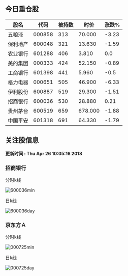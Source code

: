 
## 今日重仓股 

|股名|代码|被持数|时价|涨跌%|
|---|---|---|---|---|
|五粮液|000858|313|70.000|-3.23|
|保利地产|600048|321|13.630|-1.59|
|农业银行|601288|406|3.810|0.0|
|美的集团|000333|424|52.150|-0.89|
|工商银行|601398|441|5.960|-0.5|
|格力电器|000651|505|46.900|-6.33|
|伊利股份|600887|519|29.300|-1.51|
|招商银行|600036|530|28.880|0.21|
|贵州茅台|600519|659|678.000|-1.88|
|中国平安|601318|691|64.330|-1.79|

## 关注股信息
**更新时间 : Thu Apr 26 10:05:16 2018**
### 招商银行 
分时k线

![600036min](http://image.sinajs.cn/newchart/min/n/sh600036.gif)

日k线

![600036day](http://image.sinajs.cn/newchart/daily/n/sh600036.gif)

### 京东方Ａ 
分时k线

![000725min](http://image.sinajs.cn/newchart/min/n/sz000725.gif)

日k线

![000725day](http://image.sinajs.cn/newchart/daily/n/sz000725.gif)
